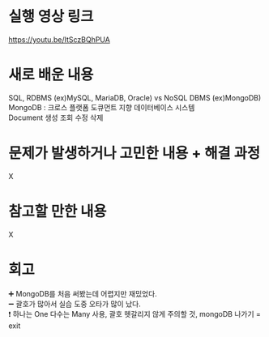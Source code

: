 # 실행 영상 링크
https://youtu.be/ItSczBQhPUA

# 새로 배운 내용
SQL, RDBMS (ex)MySQL, MariaDB, Oracle) vs NoSQL DBMS (ex)MongoDB)  
MongoDB : 크로스 플랫폼 도큐먼트 지향 데이터베이스 시스템  
Document 생성 조회 수정 삭제

# 문제가 발생하거나 고민한 내용 + 해결 과정
X

# 참고할 만한 내용
X

# 회고
:heavy_plus_sign: MongoDB를 처음 써봤는데 어렵지만 재밌었다.  
:heavy_minus_sign: 괄호가 많아서 실습 도중 오타가 많이 났다.  
:exclamation: 하나는 One 다수는 Many 사용, 괄호 헷갈리지 않게 주의할 것, mongoDB 나가기 = exit
